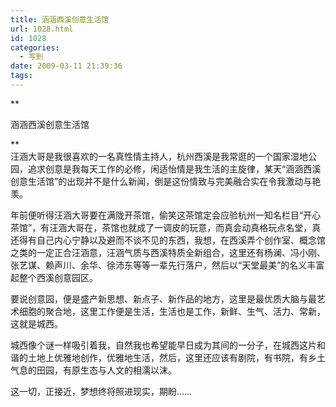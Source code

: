 ```yaml
---
title: 涵涵西溪创意生活馆
url: 1028.html
id: 1028
categories:
  - 写到
date: 2009-03-11 21:39:36
tags:
---
```


**

涵涵西溪创意生活馆

**  
汪涵大哥是我很喜欢的一名真性情主持人，杭州西溪是我常逛的一个国家湿地公园，追求创意是我每天工作的必修，闲适怡情是我生活的主旋律，某天“涵涵西溪创意生活馆”的出现并不是什么新闻，倒是这份情致与完美融合实在令我激动与艳羡。  
  
年前便听得汪涵大哥要在满陇开茶馆，偷笑这茶馆定会应验杭州一知名栏目“开心茶馆”，有汪涵大哥在，茶馆也就成了一调皮的玩意，而真会动真格玩点名堂，真还得有自己内心宁静以及避而不谈不见的东西，我想，在西溪弄个创作室、概念馆之类的一定正合汪涵意，汪涵气质与西溪特质全新组合，这里还有杨澜、冯小刚、张艺谋、赖声川、余华、徐沛东等等一辈先行落户，然后以“天堂最美”的名义丰富起整个西溪创意园区。  
  
要说创意园，便是盛产新思想、新点子、新作品的地方，这里是最优质大脑与最艺术细胞的聚合地，这里工作便是生活，生活也是工作，新鲜、生气、活力、常新，这就是城西。  
  
城西像个谜一样吸引着我，自然我也希望能早日成为其间的一分子，在城西这片和谐的土地上优雅地创作，优雅地生活，然后，这里还应该有剧院，有书院，有乡土气息的田园，有原生态与人文的相濡以沫。  
  
这一切，正接近，梦想终将照进现实，期盼……